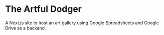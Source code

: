 # The Artful Dodger

A Next.js site to host an art gallery using Google Spreadsheets and Google
Drive as a backend.
